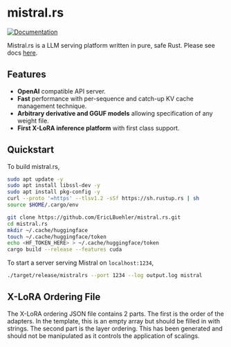 # mistral.rs
[![Documentation](https://github.com/EricLBuehler/mistral.rs/actions/workflows/docs.yml/badge.svg)](https://ericlbuehler.github.io/mistral.rs/mistralrs_core/)

Mistral.rs is a LLM serving platform written in pure, safe Rust. Please see docs [here](https://ericlbuehler.github.io/mistral.rs/mistralrs_core/).

## Features
- **OpenAI** compatible API server.
- **Fast** performance with per-sequence and catch-up KV cache management technique.
- **Arbitrary derivative and GGUF models** allowing specification of any weight file.
- **First X-LoRA inference platform** with first class support.

## Quickstart
To build mistral.rs,
```bash
sudo apt update -y
sudo apt install libssl-dev -y
sudo apt install pkg-config -y
curl --proto '=https' --tlsv1.2 -sSf https://sh.rustup.rs | sh
source $HOME/.cargo/env

git clone https://github.com/EricLBuehler/mistral.rs.git
cd mistral.rs
mkdir ~/.cache/huggingface
touch ~/.cache/huggingface/token
echo <HF_TOKEN_HERE> > ~/.cache/huggingface/token
cargo build --release --features cuda
```

To start a server serving Mistral on `localhost:1234`, 
```bash
./target/release/mistralrs --port 1234 --log output.log mistral
```

## X-LoRA Ordering File
The X-LoRA ordering JSON file contains 2 parts. The first is the order of the adapters. In the template, this is an empty array but should be filled in with strings. The second part is the layer ordering. This has been generated and should not be manipulated as it controls the application of scalings.
